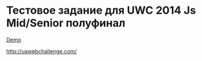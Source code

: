 # Тестовое задание для UWC 2014 Js Mid/Senior полуфинал

[Demo](http://sleepwalker.github.io/uwc2014-semifinal)

http://uawebchallenge.com/

